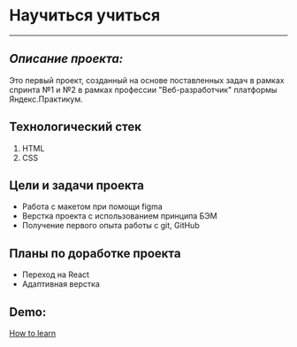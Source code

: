 # Научиться учиться
------
## *Описание проекта:*
Это первый проект, созданный на основе поставленных задач в рамках спринта №1 и №2 в рамках профессии "Веб-разработчик" платформы Яндекс.Практикум.

## Технологический стек
 1. HTML
 2. CSS

## Цели и задачи проекта
* Работа с макетом при помощи figma
* Верстка проекта с использованием принципа БЭМ
* Получение первого опыта работы с git, GitHub

## Планы по доработке проекта
* Переход на React
* Адаптивная верстка

## Demo:
[How to learn](https://a-trsv.github.io/how-to-learn/)
